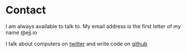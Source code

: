 # Contact
I am always available to talk to. My email address is the first letter of my name @ejj.io

I talk about computers on [twitter](https://twitter.com/ejcx_) and write code on [github](https://github.com/ejcx)
